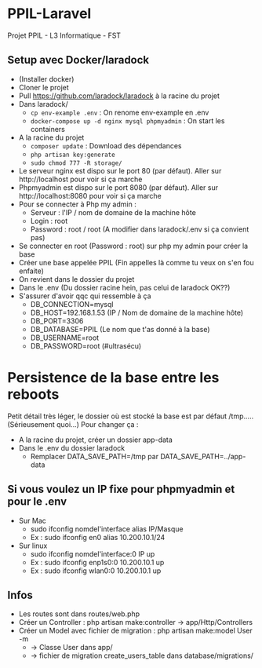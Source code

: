 # PPIL-Laravel
Projet PPIL - L3 Informatique - FST

## Setup avec Docker/laradock
* (Installer docker)
* Cloner le projet
* Pull https://github.com/laradock/laradock à la racine du projet
* Dans laradock/
    * ```cp env-example .env``` : On renome env-example en .env
    * ```docker-compose up -d nginx mysql phpmyadmin``` : On start les containers
* A la racine du projet
    * ``` composer update ``` : Download des dépendances
    * ``` php artisan key:generate ```
    * ```sudo chmod 777 -R storage/ ```
* Le serveur nginx est dispo sur le port 80 (par défaut). Aller sur http://localhost pour voir si ça marche 
* Phpmyadmin est dispo sur le port 8080 (par défaut). Aller sur http://localhost:8080 pour voir si ça marche
* Pour se connecter à Php my admin :
    * Serveur : l'IP / nom de domaine de la machine hôte 
    * Login : root
    * Password : root / root (A modifier dans laradock/.env si ça convient pas)
* Se connecter en root (Password : root) sur php my admin pour créer la base 
* Créer une base appelée PPIL (Fin appelles là comme tu veux on s'en fou enfaite)
* On revient dans le dossier du projet
* Dans le .env (Du dossier racine hein, pas celui de laradock OK??)
* S'assurer d'avoir qqc qui ressemble à ça
    * DB_CONNECTION=mysql
    * DB_HOST=192.168.1.53 (IP / Nom de domaine de la machine hôte)
    * DB_PORT=3306
    * DB_DATABASE=PPIL (Le nom que t'as donné à la base)
    * DB_USERNAME=root 
    * DB_PASSWORD=root (#ultrasécu)
    
# Persistence de la base entre les reboots
Petit détail très léger, le dossier où est stocké la base est par défaut /tmp..... (Sérieusement quoi...) 
Pour changer ça :
* A la racine du projet, créer un dossier app-data
* Dans le .env du dossier laradock
    * Remplacer DATA_SAVE_PATH=/tmp par DATA_SAVE_PATH=../app-data
    
## Si vous voulez un IP fixe pour phpmyadmin et pour le .env
* Sur Mac
    * sudo ifconfig nomdel'interface alias IP/Masque
    * Ex : sudo ifconfig en0 alias 10.200.10.1/24
* Sur linux
    * sudo ifconfig nomdel'interface:0 IP up
    * Ex : sudo ifconfig enp1s0:0 10.200.10.1 up
    * Ex : sudo ifconfig wlan0:0 10.200.10.1 up

## Infos
* Les routes sont dans routes/web.php
* Créer un Controller : php artisan make:controller -> app/Http/Controllers
* Créer un Model avec fichier de migration : php artisan make:model User -m 
    * -> Classe User dans app/
    * -> fichier de migration create_users_table dans database/migrations/